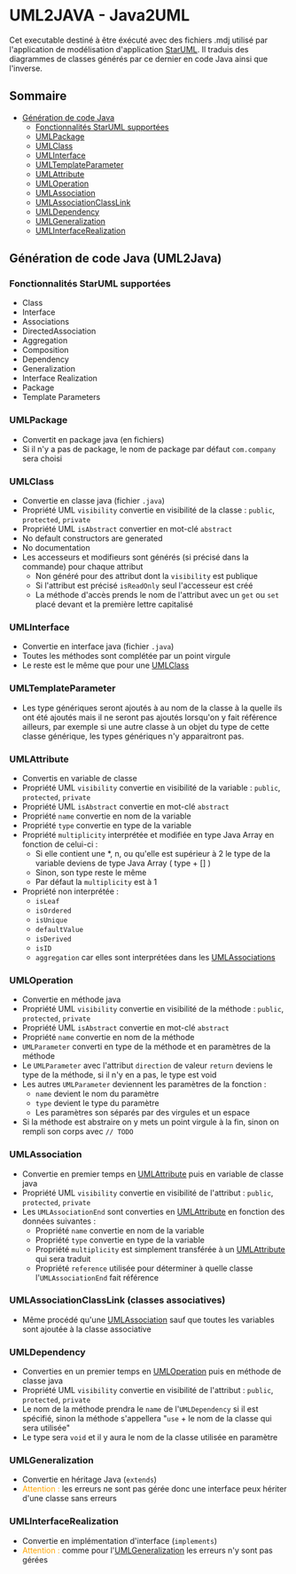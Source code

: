 # UML2JAVA - Java2UML

Cet executable destiné à être éxécuté avec des fichiers .mdj utilisé par l'application de modélisation d'application [StarUML](https://staruml.io/). Il traduis des diagrammes de classes générés par ce dernier en code Java ainsi que l'inverse.

## Sommaire

* [Génération de code Java](#gnration-de-code-java-uml2java)
  * [Fonctionnalités StarUML supportées](#fonctionnalits-staruml-supportes)
  * [UMLPackage](#umlpackage)
  * [UMLClass](#umlclass)
  * [UMLInterface](#umlinterface)
  * [UMLTemplateParameter](#umltemplateparameter)
  * [UMLAttribute](#umlattribute)
  * [UMLOperation](#umloperation)
  * [UMLAssociation](#umlassociation)
  * [UMLAssociationClassLink](#umlassociationclasslink-classes-associatives)
  * [UMLDependency](#umldependency)
  * [UMLGeneralization](#umlgeneralization)
  * [UMLInterfaceRealization](#umlinterfacerealization)

## Génération de code Java (UML2Java)

### Fonctionnalités StarUML supportées

* Class
* Interface
* Associations
* DirectedAssociation
* Aggregation
* Composition
* Dependency
* Generalization
* Interface Realization
* Package
* Template Parameters

### UMLPackage

* Convertit en package java (en fichiers)
* Si il n'y a pas de package, le nom de package par défaut `com.company` sera choisi

### UMLClass

* Convertie en classe java (fichier `.java`)
* Propriété UML `visibility` convertie en visibilité de la classe : `public`, `protected`, `private`
* Propriété UML `isAbstract` convertier en mot-clé `abstract`
* No default constructors are generated
* No documentation
* Les accesseurs et modifieurs sont générés (si précisé dans la commande) pour chaque attribut
  * Non généré pour des attribut dont la `visibility` est publique
  * Si l'attribut est précisé `isReadOnly` seul l'accesseur est créé
  * La méthode d'accès prends le nom de l'attribut avec un `get` ou `set` placé devant et la première lettre capitalisé

### UMLInterface

* Convertie en interface java (fichier `.java`)
* Toutes les méthodes sont complétée par un point virgule
* Le reste est le même que pour une [UMLClass](#umlclass)

### UMLTemplateParameter

* Les type génériques seront ajoutés à au nom de la classe à la quelle ils ont été ajoutés mais il ne seront pas ajoutés
lorsqu'on y fait référence ailleurs, par exemple si une autre classe à un objet du type de cette classe générique, les
types génériques n'y apparaitront pas.

### UMLAttribute

* Convertis en variable de classe
* Propriété UML `visibility` convertie en visibilité de la variable : `public`, `protected`, `private`
* Propriété UML `isAbstract` convertie en mot-clé `abstract`
* Propriété `name` convertie en nom de la variable
* Propriété `type` convertie en type de la variable
* Propriété `multiplicity` interprétée et modifiée en type Java Array en fonction de celui-ci :
  * Si elle contient une *, n, ou qu'elle est supérieur à 2 le type de la variable deviens de type Java Array ( type + [] )
  * Sinon, son type reste le même
  * Par défaut la `multiplicity` est à 1
* Propriété non interprétée :
  * `isLeaf`
  * `isOrdered`
  * `isUnique`
  * `defaultValue`
  * `isDerived`
  * `isID`
  * `aggregation` car elles sont interprétées dans les [UMLAssociations](#umlassociation)

### UMLOperation

* Convertie en méthode java
* Propriété UML `visibility` convertie en visibilité de la méthode : `public`, `protected`, `private`
* Propriété UML `isAbstract` convertie en mot-clé `abstract`
* Propriété `name` convertie en nom de la méthode
* `UMLParameter` converti en type de la méthode et en paramètres de la méthode
* Le `UMLParameter` avec l'attribut `direction` de valeur `return` deviens le type de la méthode, si il n'y en a pas, le type est void
* Les autres `UMLParameter` deviennent les paramètres de la fonction :
  * `name` devient le nom du paramètre
  * `type` devient le type du paramètre
  * Les paramètres son séparés par des virgules et un espace
* Si la méthode est abstraire on y mets un point virgule à la fin, sinon on rempli son corps avec `// TODO`

### UMLAssociation

* Convertie en premier temps en [UMLAttribute](#umlattribute) puis en variable de classe java
* Propriété UML `visibility` convertie en visibilité de l'attribut : `public`, `protected`, `private`
* Les `UMLAssociationEnd` sont converties en [UMLAttribute](#umlattribute) en fonction des données suivantes :
  * Propriété `name` convertie en nom de la variable
  * Propriété `type` convertie en type de la variable
  * Propriété `multiplicity` est simplement transférée à un [UMLAttribute](#umlattribute) qui sera traduit
  * Propriété `reference` utilisée pour déterminer à quelle classe l'`UMLAssociationEnd` fait référence

### UMLAssociationClassLink (classes associatives)

* Même procédé qu'une [UMLAssociation](#umlassociation) sauf que toutes les variables sont ajoutée à la classe associative

### UMLDependency

* Converties en un premier temps en [UMLOperation](#umloperation) puis en méthode de classe java
* Propriété UML `visibility` convertie en visibilité de l'attribut : `public`, `protected`, `private`
* Le nom de la méthode prendra le `name` de l'`UMLDependency` si il est spécifié, sinon la méthode s'appellera "`use` + le nom de la classe qui sera utilisée"
* Le type sera `void` et il y aura le nom de la classe utilisée en paramètre

### UMLGeneralization

* Convertie en héritage Java (`extends`)
* <span style="color: orange">Attention : </span>les erreurs ne sont pas gérée donc une interface peux hériter d'une classe sans erreurs

### UMLInterfaceRealization

* Convertie en implémentation d'interface (`implements`)
* <span style="color: orange">Attention : </span> comme pour l'[UMLGeneralization](#umlgeneralization) les erreurs n'y sont pas gérées

